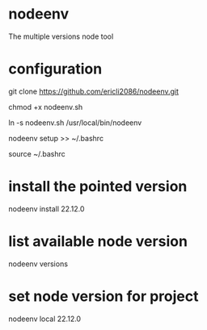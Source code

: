 # nodeenv
The multiple versions node tool

# configuration 
git clone https://github.com/ericli2086/nodeenv.git

chmod +x nodeenv.sh

ln -s nodeenv.sh /usr/local/bin/nodeenv

nodeenv setup >> ~/.bashrc

source ~/.bashrc

# install the pointed version 
nodeenv install 22.12.0

# list available node version
nodeenv versions

# set node version for project 
nodeenv local 22.12.0
